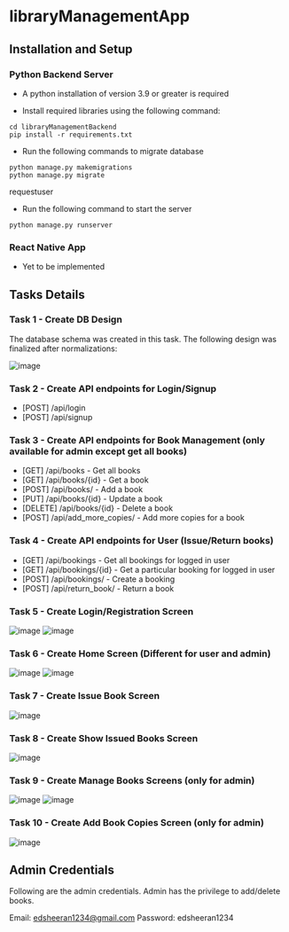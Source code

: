 # libraryManagementApp

## Installation and Setup

### Python Backend Server

- A python installation of version 3.9 or greater is required

- Install required libraries using the following command:

```
cd libraryManagementBackend
pip install -r requirements.txt
```

- Run the following commands to migrate database

```
python manage.py makemigrations
python manage.py migrate
```

requestuser

- Run the following command to start the server

```
python manage.py runserver
```

### React Native App

- Yet to be implemented

## Tasks Details

### Task 1 - Create DB Design

The database schema was created in this task. The following design was finalized after normalizations:

![image](https://user-images.githubusercontent.com/69202269/224475120-df6c434d-1898-4b88-91d8-dfcc9687fb13.png)

### Task 2 - Create API endpoints for Login/Signup

- [POST] /api/login
- [POST] /api/signup

### Task 3 - Create API endpoints for Book Management (only available for admin except get all books)

- [GET] /api/books - Get all books
- [GET] /api/books/{id} - Get a book
- [POST] /api/books/ - Add a book
- [PUT] /api/books/{id} - Update a book
- [DELETE] /api/books/{id} - Delete a book
- [POST] /api/add_more_copies/ - Add more copies for a book

### Task 4 - Create API endpoints for User (Issue/Return books)

- [GET] /api/bookings - Get all bookings for logged in user
- [GET] /api/bookings/{id} - Get a particular booking for logged in user
- [POST] /api/bookings/ - Create a booking
- [POST] /api/return_book/ - Return a book

### Task 5 - Create Login/Registration Screen

![image](https://user-images.githubusercontent.com/69202269/235446651-67abf254-cd51-4511-8683-dee605379d57.png)
![image](https://user-images.githubusercontent.com/69202269/235446671-a9226b9a-ea1b-405b-9732-aca6c8643bd0.png)

### Task 6 - Create Home Screen (Different for user and admin)

![image](https://user-images.githubusercontent.com/69202269/235446754-6adce89d-6549-4432-bfa2-8ea8e134f323.png)
![image](https://user-images.githubusercontent.com/69202269/235447021-4f4f5bec-ac54-492d-801f-2975087d99e7.png)


### Task 7 - Create Issue Book Screen

![image](https://user-images.githubusercontent.com/69202269/235446817-6ad74dcf-e548-4029-b4e9-5a12fe79d906.png)

### Task 8 - Create Show Issued Books Screen

![image](https://user-images.githubusercontent.com/69202269/235446847-777fe47d-3857-4867-9b2e-43656ed2b573.png)


### Task 9 - Create Manage Books Screens (only for admin)

![image](https://user-images.githubusercontent.com/69202269/235447041-5edddfe9-457a-4c9d-b7ee-9b30f11278b8.png)
![image](https://user-images.githubusercontent.com/69202269/235447103-3b8f293a-2b90-4bc9-963d-c4a64797abfb.png)


### Task 10 - Create Add Book Copies Screen (only for admin)

![image](https://user-images.githubusercontent.com/69202269/235447134-45eec9cb-8e50-4b08-8e1e-e8d093108597.png)

## Admin Credentials

Following are the admin credentials. Admin has the privilege to add/delete books.

Email: edsheeran1234@gmail.com
Password: edsheeran1234
